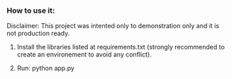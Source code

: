 ### How to use it:

 Disclaimer: This project was intented only to demonstration only and it is not production ready.

 1. Install the libraries listed at requirements.txt (strongly recommended to create an environement to avoid any conflict).

 2. Run: python app.py
